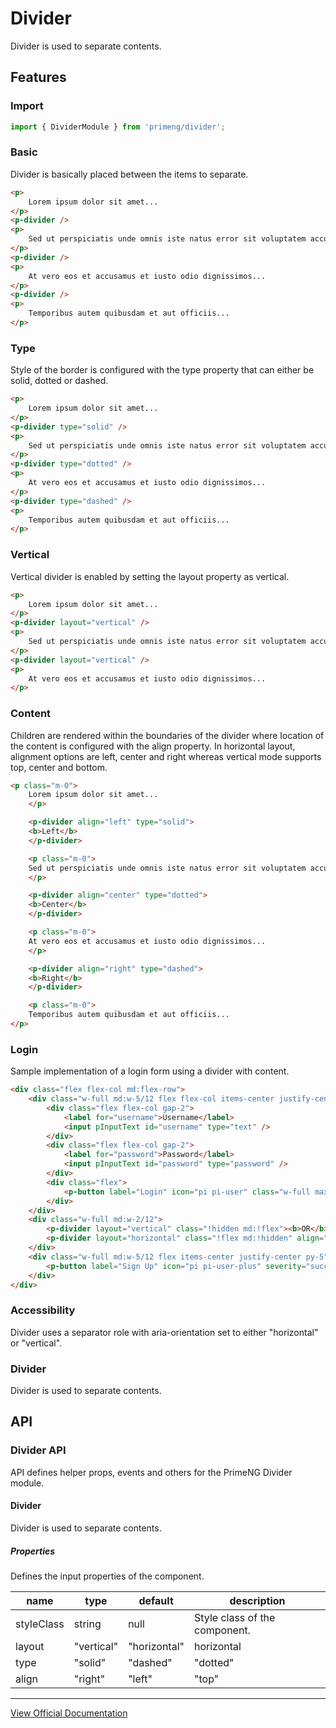# Divider

Divider is used to separate contents.

## Features

### Import

```typescript
import { DividerModule } from 'primeng/divider';
```

### Basic

Divider is basically placed between the items to separate.

```html
<p>
    Lorem ipsum dolor sit amet...
</p>
<p-divider />
<p>
    Sed ut perspiciatis unde omnis iste natus error sit voluptatem accusantium...
</p>
<p-divider />
<p>
    At vero eos et accusamus et iusto odio dignissimos...
</p>
<p-divider />
<p>
    Temporibus autem quibusdam et aut officiis...
</p>
```

### Type

Style of the border is configured with the type property that can either be solid, dotted or dashed.

```html
<p>
    Lorem ipsum dolor sit amet...
</p>
<p-divider type="solid" />
<p>
    Sed ut perspiciatis unde omnis iste natus error sit voluptatem accusantium...
</p>
<p-divider type="dotted" />
<p>
    At vero eos et accusamus et iusto odio dignissimos...
</p>
<p-divider type="dashed" />
<p>
    Temporibus autem quibusdam et aut officiis...
</p>
```

### Vertical

Vertical divider is enabled by setting the layout property as vertical.

```html
<p>
    Lorem ipsum dolor sit amet...
</p>
<p-divider layout="vertical" />
<p>
    Sed ut perspiciatis unde omnis iste natus error sit voluptatem accusantium...
</p>
<p-divider layout="vertical" />
<p>
    At vero eos et accusamus et iusto odio dignissimos...
</p>
```

### Content

Children are rendered within the boundaries of the divider where location of the content is configured with the align property. In horizontal layout, alignment options are left, center and right whereas vertical mode supports top, center and bottom.

```html
<p class="m-0">
    Lorem ipsum dolor sit amet...
    </p>

    <p-divider align="left" type="solid">
    <b>Left</b>
    </p-divider>

    <p class="m-0">
    Sed ut perspiciatis unde omnis iste natus error sit voluptatem accusantium...
    </p>

    <p-divider align="center" type="dotted">
    <b>Center</b>
    </p-divider>

    <p class="m-0">
    At vero eos et accusamus et iusto odio dignissimos...
    </p>

    <p-divider align="right" type="dashed">
    <b>Right</b>
    </p-divider>

    <p class="m-0">
    Temporibus autem quibusdam et aut officiis...
</p>
```

### Login

Sample implementation of a login form using a divider with content.

```html
<div class="flex flex-col md:flex-row">
    <div class="w-full md:w-5/12 flex flex-col items-center justify-center gap-3 py-5">
        <div class="flex flex-col gap-2">
            <label for="username">Username</label>
            <input pInputText id="username" type="text" />
        </div>
        <div class="flex flex-col gap-2">
            <label for="password">Password</label>
            <input pInputText id="password" type="password" />
        </div>
        <div class="flex">
            <p-button label="Login" icon="pi pi-user" class="w-full max-w-[17.35rem]" styleClass="w-full mx-auto" />
        </div>
    </div>
    <div class="w-full md:w-2/12">
        <p-divider layout="vertical" class="!hidden md:!flex"><b>OR</b></p-divider>
        <p-divider layout="horizontal" class="!flex md:!hidden" align="center"><b>OR</b></p-divider>
    </div>
    <div class="w-full md:w-5/12 flex items-center justify-center py-5">
        <p-button label="Sign Up" icon="pi pi-user-plus" severity="success" class="w-full max-w-[17.35rem]" styleClass="w-full mx-auto" />
    </div>
</div>
```

### Accessibility

Divider uses a separator role with aria-orientation set to either "horizontal" or "vertical".

### Divider

Divider is used to separate contents.

## API

### Divider API

API defines helper props, events and others for the PrimeNG Divider module.

#### Divider

Divider is used to separate contents.

##### Properties

Defines the input properties of the component.

| name | type | default | description |
| --- | --- | --- | --- |
| styleClass | string | null | Style class of the component. |
| layout | "vertical" | "horizontal" | horizontal | Specifies the orientation. |
| type | "solid" | "dashed" | "dotted" | solid | Border style type. |
| align | "right" | "left" | "top" | "bottom" | "center" | null | Alignment of the content. |

---

[View Official Documentation](https://primeng.org/divider)
